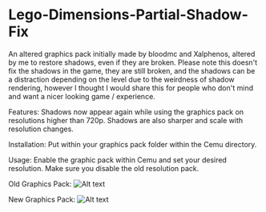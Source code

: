 # Lego-Dimensions-Partial-Shadow-Fix
An altered graphics pack initially made by bloodmc and Xalphenos, altered by me to restore shadows, even if they are broken. Please note this doesn't fix the shadows in the game, they are still broken, and the shadows can be a distraction depending on the level due to the weirdness of shadow rendering, however I thought I would share this for people who don't mind and want a nicer looking game / experience. 

Features: Shadows now appear again while using the graphics pack on resolutions higher than 720p. Shadows are also sharper and scale with resolution changes.

Installation: Put within your graphics pack folder within the Cemu directory.

Usage: Enable the graphic pack within Cemu and set your desired resolution. Make sure you disable the old resolution pack.

Old Graphics Pack:
![Alt text](images/Lego_Dimensions_Broken.png?raw=true "Unaltered Resolution Graphics Pack")

New Graphics Pack:
![Alt text](images/Lego_Dimensions_Fixed.png?raw=true "Altered Resolution Graphics Pack")
